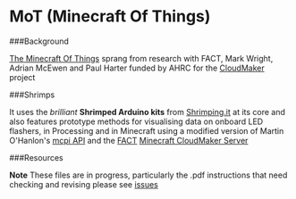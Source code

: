# MoT (Minecraft Of Things)


###Background

[The Minecraft Of Things](http://minecraftofthings.tumblr.com) sprang from research with FACT, Mark Wright, Adrian McEwen and Paul Harter funded by AHRC for the [CloudMaker](http://www.fact.co.uk/projects/cloudmaker-making-minecraft-real.aspx) project

###Shrimps

It uses the *brilliant* **Shrimped Arduino kits** from [Shrimping.it](http://shrimping.it/blog/) at its core and also features prototype methods for visualising data on onboard LED flashers, in Processing and in Minecraft using a modified version of Martin O'Hanlon's [mcpi API](https://github.com/martinohanlon/mcpi) and the [FACT](http://fact.co.uk) [Minecraft CloudMaker Server](http://mc.fact.co.uk:8123/)


###Resources

**Note** These files are in progress, particularly the .pdf instructions that need checking and revising please see [issues](https://github.com/cheapjack/ShrimpCraft/issues)
